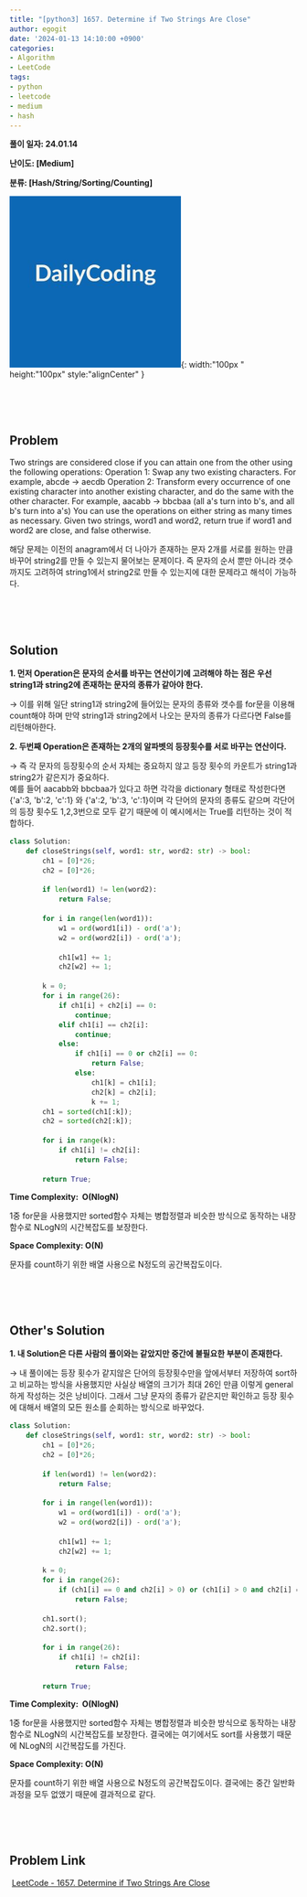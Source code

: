 ```yaml
---
title: "[python3] 1657. Determine if Two Strings Are Close"
author: egogit
date: '2024-01-13 14:10:00 +0900'
categories:
- Algorithm
- LeetCode
tags:
- python
- leetcode
- medium
- hash
---
```


**풀이 일자: 24.01.14**

**난이도: \[Medium\]**

**분류: \[Hash/String/Sorting/Counting\]**

![thumbnail](/assets/img/thumbnail/dailycode.jpg){:  width:"100px " height:"100px" style:"alignCenter" }

<br/><br/><br/>
## Problem

Two strings are considered close if you can attain one from the other using the following operations:
Operation 1: Swap any two existing characters.
For example, abcde -> aecdb
Operation 2: Transform every occurrence of one existing character into another existing character, and do the same with the other character.
For example, aacabb -> bbcbaa (all a's turn into b's, and all b's turn into a's)
You can use the operations on either string as many times as necessary.
Given two strings, word1 and word2, return true if word1 and word2 are close, and false otherwise.
<br/>

해당 문제는 이전의 anagram에서 더 나아가 존재하는 문자 2개를 서로를 원하는 만큼 바꾸어 string2를 만들 수 있는지 물어보는 문제이다. 즉 문자의 순서 뿐만 아니라 갯수까지도 고려하여 string1에서 string2로 만들 수 있는지에 대한 문제라고 해석이 가능하다.

<br/><br/><br/>
## Solution

**1\. 먼저 Operation은 문자의 순서를 바꾸는 연산이기에 고려해야 하는 점은 우선 string1과 string2에 존재하는 문자의 종류가 같아야 한다.**

→ 이를 위해 일단 string1과 string2에 들어있는 문자의 종류와 갯수를 for문을 이용해 count해야 하며 만약 string1과 string2에서 나오는 문자의 종류가 다르다면 False를 리턴해아한다. 

**2\. 두번째 Operation은 존재하는 2개의 알파벳의 등장횟수를 서로 바꾸는 연산이다.**

→ 즉 각 문자의 등장횟수의 순서 자체는 중요하지 않고 등장 횟수의 카운트가 string1과 string2가 같은지가 중요하다.
<br/>
예를 들어 aacabb와 bbcbaa가 있다고 하면 각각을 dictionary 형태로 작성한다면 {'a':3, 'b':2, 'c':1} 와 {'a':2, 'b':3, 'c':1}이며 각 단어의 문자의 종류도 같으며 각단어의 등장 횟수도 1,2,3번으로 모두 같기 때문에 이 예시에서는 True를 리턴하는 것이 적합하다.


```python
class Solution:
    def closeStrings(self, word1: str, word2: str) -> bool:
        ch1 = [0]*26;
        ch2 = [0]*26;

        if len(word1) != len(word2):
            return False;

        for i in range(len(word1)):
            w1 = ord(word1[i]) - ord('a');
            w2 = ord(word2[i]) - ord('a');

            ch1[w1] += 1;
            ch2[w2] += 1;
        
        k = 0;
        for i in range(26):
            if ch1[i] + ch2[i] == 0:
                continue;
            elif ch1[i] == ch2[i]:
                continue;
            else:
                if ch1[i] == 0 or ch2[i] == 0:
                    return False;
                else:
                    ch1[k] = ch1[i];
                    ch2[k] = ch2[i];
                    k += 1;
        ch1 = sorted(ch1[:k]);
        ch2 = sorted(ch2[:k]);

        for i in range(k):
            if ch1[i] != ch2[i]:
                return False;

        return True;
```
**Time Complexity:  O(NlogN)**

1중 for문을 사용했지만 sorted함수 자체는 병합정렬과 비슷한 방식으로 동작하는 내장함수로 NLogN의 시간복잡도를 보장한다.

**Space Complexity: O(N)**

문자를 count하기 위한 배열 사용으로 N정도의 공간복잡도이다.

<br/><br/><br/>
## Other's Solution

**1\. 내 Solution은 다른 사람의 풀이와는 같았지만 중간에 불필요한 부분이 존재한다.**

→ 내 풀이에는 등장 횟수가 같지않은 단어의 등장횟수만을 앞에서부터 저장하여 sort하고 비교하는 방식을 사용했지만 사실상 배열의 크기가 최대 26인 만큼 이렇게 general하게 작성하는 것은 낭비이다. 그래서 그냥 문자의 종류가 같은지만 확인하고 등장 횟수에 대해서 배열의 모든 원소를 순회하는 방식으로 바꾸었다.


```python
class Solution:
    def closeStrings(self, word1: str, word2: str) -> bool:
        ch1 = [0]*26;
        ch2 = [0]*26;

        if len(word1) != len(word2):
            return False;

        for i in range(len(word1)):
            w1 = ord(word1[i]) - ord('a');
            w2 = ord(word2[i]) - ord('a');

            ch1[w1] += 1;
            ch2[w2] += 1;
        
        k = 0;
        for i in range(26):
            if (ch1[i] == 0 and ch2[i] > 0) or (ch1[i] > 0 and ch2[i] == 0):
                return False;

        ch1.sort();
        ch2.sort();

        for i in range(26):
            if ch1[i] != ch2[i]:
                return False;

        return True;
```
**Time Complexity:  O(NlogN)**

1중 for문을 사용했지만 sorted함수 자체는 병합정렬과 비슷한 방식으로 동작하는 내장함수로 NLogN의 시간복잡도를 보장한다. 결국에는 여기에서도 sort를 사용했기 때문에 NLogN의 시간복잡도를 가진다.

**Space Complexity: O(N)**

문자를 count하기 위한 배열 사용으로 N정도의 공간복잡도이다. 결국에는 중간 일반화과정을 모두 없앴기 때문에 결과적으로 같다.

<br/><br/><br/>
## Problem Link

 [LeetCode - 1657. Determine if Two Strings Are Close](https://leetcode.com/problems/determine-if-two-strings-are-close/description/)
